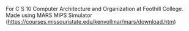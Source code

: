 For C S 10 Computer Architecture and Organization at Foothill College. Made using MARS MIPS Simulator (https://courses.missouristate.edu/kenvollmar/mars/download.htm)
